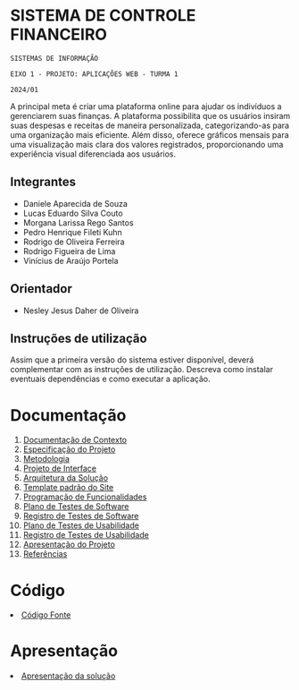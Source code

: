 # SISTEMA DE CONTROLE FINANCEIRO

`SISTEMAS DE INFORMAÇÃO`

`EIXO 1 - PROJETO: APLICAÇÕES WEB - TURMA 1`

`2024/01`

A principal meta é criar uma plataforma online para ajudar os indivíduos a gerenciarem suas finanças. A plataforma possibilita que os usuários insiram suas despesas e receitas de maneira personalizada, categorizando-as para uma organização mais eficiente. Além disso, oferece gráficos mensais para uma visualização mais clara dos valores registrados, proporcionando uma experiência visual diferenciada aos usuários.

## Integrantes

* Daniele Aparecida de Souza
* Lucas Eduardo Silva Couto
* Morgana Larissa Rego Santos
* Pedro Henrique Fileti Kuhn
* Rodrigo de Oliveira Ferreira
* Rodrigo Figueira de Lima
* Vinícius de Araújo Portela



## Orientador

* Nesley Jesus Daher de Oliveira

## Instruções de utilização

Assim que a primeira versão do sistema estiver disponível, deverá complementar com as instruções de utilização. Descreva como instalar eventuais dependências e como executar a aplicação.

# Documentação

<ol>
<li><a href="docs/01-Documentação de Contexto.md"> Documentação de Contexto</a></li>
<li><a href="docs/02-Especificação do Projeto.md"> Especificação do Projeto</a></li>
<li><a href="docs/03-Metodologia.md"> Metodologia</a></li>
<li><a href="docs/04-Projeto de Interface.md"> Projeto de Interface</a></li>
<li><a href="docs/05-Arquitetura da Solução.md"> Arquitetura da Solução</a></li>
<li><a href="docs/06-Template padrão do Site.md"> Template padrão do Site</a></li>
<li><a href="docs/07-Programação de Funcionalidades.md"> Programação de Funcionalidades</a></li>
<li><a href="docs/08-Plano de Testes de Software.md"> Plano de Testes de Software</a></li>
<li><a href="docs/09-Registro de Testes de Software.md"> Registro de Testes de Software</a></li>
<li><a href="docs/10-Plano de Testes de Usabilidade.md"> Plano de Testes de Usabilidade</a></li>
<li><a href="docs/11-Registro de Testes de Usabilidade.md"> Registro de Testes de Usabilidade</a></li>
<li><a href="docs/12-Apresentação do Projeto.md"> Apresentação do Projeto</a></li>
<li><a href="docs/13-Referências.md"> Referências</a></li>
</ol>

# Código

<li><a href="src/README.md"> Código Fonte</a></li>

# Apresentação

<li><a href="presentation/README.md"> Apresentação da solução</a></li>
